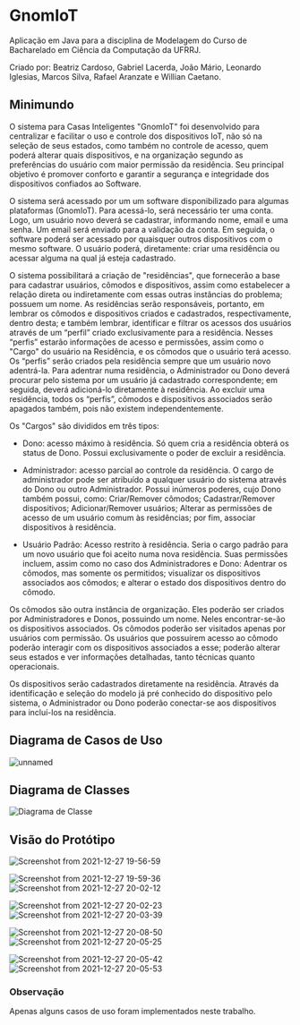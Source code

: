 # GnomIoT

Aplicação em Java para a disciplina de Modelagem do Curso de Bacharelado em Ciência da Computação da UFRRJ.

Criado por: Beatriz Cardoso, Gabriel Lacerda, João Mário, Leonardo Iglesias, Marcos Silva, Rafael Aranzate e Willian Caetano.

## Minimundo

O sistema para Casas Inteligentes "GnomIoT" foi desenvolvido para centralizar e facilitar o uso e controle dos dispositivos IoT, não só na seleção de seus estados, como também no controle de acesso, quem poderá alterar quais dispositivos, e na organização segundo as preferências do usuário com maior permissão da residência. Seu principal objetivo é promover conforto e garantir a segurança e integridade dos dispositivos confiados ao Software.

O sistema será acessado por um um software disponibilizado para algumas plataformas (GnomIoT). Para acessá-lo, será necessário ter uma conta. Logo, um usuário novo deverá se cadastrar, informando nome, email e uma senha. Um email será enviado para a validação da conta. Em seguida, o software poderá ser acessado por quaisquer outros dispositivos com o mesmo software. O usuário poderá, diretamente: criar uma residência ou acessar alguma na qual já esteja cadastrado. 

O sistema possibilitará a criação de "residências", que fornecerão a base para cadastrar usuários, cômodos e dispositivos, assim como estabelecer a relação direta ou indiretamente com essas outras instâncias do problema; possuem um nome. As residências serão responsáveis, portanto, em lembrar os cômodos e dispositivos criados e cadastrados, respectivamente, dentro desta; e também lembrar, identificar e filtrar os acessos dos usuários através de um “perfil” criado exclusivamente para a residência. Nesses “perfis” estarão informações de acesso e permissões, assim como o "Cargo" do usuário na Residência, e os cômodos que o usuário terá acesso. Os “perfis” serão criados pela residência sempre que um usuário novo adentrá-la. Para adentrar numa residência, o Administrador ou Dono deverá procurar pelo sistema por um usuário já cadastrado correspondente; em seguida, deverá adicioná-lo diretamente à residência. Ao excluir uma residência, todos os “perfis”, cômodos e dispositivos associados serão apagados também, pois não existem independentemente.

Os "Cargos" são divididos em três tipos:

* Dono: acesso máximo à residência. Só quem cria a residência obterá os status de Dono. Possui exclusivamente o poder de excluir a residência.

* Administrador: acesso parcial ao controle da residência. O cargo de administrador pode ser atribuído a qualquer usuário do sistema através do Dono ou outro Administrador. Possui inúmeros poderes, cujo Dono também possui, como: Criar/Remover cômodos; Cadastrar/Remover dispositivos; Adicionar/Remover usuários; Alterar as permissões de acesso de um usuário comum às residências; por fim, associar dispositivos à residência.

* Usuário Padrão: Acesso restrito à residência. Seria o cargo padrão para um novo usuário que foi aceito numa nova residência. Suas permissões incluem, assim como no caso dos Administradores e Dono: Adentrar os cômodos, mas somente os permitidos; visualizar os dispositivos associados aos cômodos; e alterar o estado dos dispositivos dentro do cômodo.

Os cômodos são outra instância de organização. Eles poderão ser criados por Administradores e Donos, possuindo um nome. Neles encontrar-se-ão os dispositivos associados. Os cômodos poderão ser visitados apenas por usuários com permissão. Os usuários que possuírem acesso ao cômodo poderão interagir com os dispositivos associados a esse; poderão alterar seus estados e ver informações detalhadas, tanto técnicas quanto operacionais.

Os dispositivos serão cadastrados diretamente na residência. Através da identificação e seleção do modelo já pré conhecido do dispositivo pelo sistema, o Administrador ou Dono poderão conectar-se aos dispositivos para incluí-los na residência.

## Diagrama de Casos de Uso

![unnamed](https://user-images.githubusercontent.com/72050839/147513067-ccb772da-c0f3-4e24-b294-ac016ff6d435.png)

## Diagrama de Classes

![Diagrama de Classe](https://user-images.githubusercontent.com/72050839/147511946-d3be5a8b-e01e-4618-9822-e26a9233585c.jpg)

## Visão do Protótipo

![Screenshot from 2021-12-27 19-56-59](https://user-images.githubusercontent.com/72050839/147512669-67f2c792-a7af-429e-adf4-cac3c56e1dbd.png)

![Screenshot from 2021-12-27 19-59-36](https://user-images.githubusercontent.com/72050839/147512691-c7000cab-ae17-459b-9b8d-28163f1c1f41.png)
![Screenshot from 2021-12-27 20-02-12](https://user-images.githubusercontent.com/72050839/147512695-15864045-e136-4c5f-8ebd-992a89015f3b.png)

![Screenshot from 2021-12-27 20-02-23](https://user-images.githubusercontent.com/72050839/147512706-4a3d6161-6b97-4788-9ef6-83a72bb12d06.png)
![Screenshot from 2021-12-27 20-03-39](https://user-images.githubusercontent.com/72050839/147512721-f967b3c5-d500-432b-a07e-dbd1e4c04793.png)

![Screenshot from 2021-12-27 20-08-50](https://user-images.githubusercontent.com/72050839/147512762-b03998ba-b19b-4fc8-80d5-f1c12af6860f.png)
![Screenshot from 2021-12-27 20-05-25](https://user-images.githubusercontent.com/72050839/147512768-ca60ebda-8dad-421d-94a3-476cd2e6f0ef.png)

![Screenshot from 2021-12-27 20-05-42](https://user-images.githubusercontent.com/72050839/147512772-e5f20a16-d36e-4586-9318-f61f277211e6.png)
![Screenshot from 2021-12-27 20-05-53](https://user-images.githubusercontent.com/72050839/147512779-a4cb2234-a8b2-4996-9970-b67baa3acd4b.png)
 
 ### Observação
 Apenas alguns casos de uso foram implementados neste trabalho.
